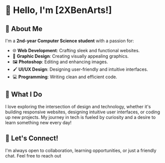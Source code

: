 
# 👋 Hello, I'm [2XBenArts!]

## 🌟 About Me

I'm a **2nd-year Computer Science student** with a passion for:

- 🌐 **Web Development**: Crafting sleek and functional websites.
- 🎨 **Graphic Design**: Creating visually appealing graphics.
- 🖼️ **Photoshop**: Editing and enhancing images.
- 🖌️ **UI/UX Design**: Designing user-friendly and intuitive interfaces.
- 💻 **Programming**: Writing clean and efficient code.

## 🚀 What I Do

I love exploring the intersection of design and technology, whether it's building responsive websites, designing intuitive user interfaces, or coding up new projects. My journey in tech is fueled by curiosity and a desire to learn something new every day!

## 🌈 Let's Connect!

I'm always open to collaboration, learning opportunities, or just a friendly chat. Feel free to reach out
